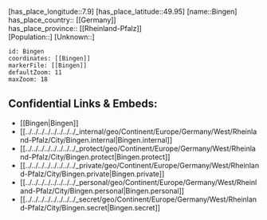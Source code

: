 ﻿---
location: [49.95,7.9] 
mapzoom: [7,12] 
mapmarker: city 
type: City
tags:
- geo/City


SpocWebEntityId: 29189
isDeleted: false
confidential: public

---
[has_place_longitude::7.9] 
[has_place_latitude::49.95] 
[name::Bingen] 
has_place_country:: [[Germany]]  
has_place_province:: [[Rheinland-Pfalz]]  
[Population::] 
[Unknown::] 


```leaflet
id: Bingen
coordinates: [[Bingen]] 
markerFile: [[Bingen]] 
defaultZoom: 11 
maxZoom: 18
```


## Confidential Links & Embeds: 
- [[Bingen|Bingen]]  
- [[../../../../../../../../_internal/geo/Continent/Europe/Germany/West/Rheinland-Pfalz/City/Bingen.internal|Bingen.internal]] 
- [[../../../../../../../../_protect/geo/Continent/Europe/Germany/West/Rheinland-Pfalz/City/Bingen.protect|Bingen.protect]] 
- [[../../../../../../../../_private/geo/Continent/Europe/Germany/West/Rheinland-Pfalz/City/Bingen.private|Bingen.private]] 
- [[../../../../../../../../_personal/geo/Continent/Europe/Germany/West/Rheinland-Pfalz/City/Bingen.personal|Bingen.personal]] 
- [[../../../../../../../../_secret/geo/Continent/Europe/Germany/West/Rheinland-Pfalz/City/Bingen.secret|Bingen.secret]] 
